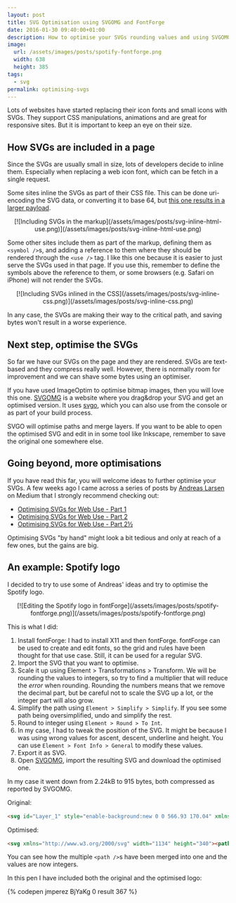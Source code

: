 ```yaml
---
layout: post
title: SVG Optimisation using SVGOMG and FontForge
date: 2016-01-30 09:40:00+01:00
description: How to optimise your SVGs rounding values and using SVGOMG
image:
  url: /assets/images/posts/spotify-fontforge.png
  width: 638
  height: 385
tags:
  - svg
permalink: optimising-svgs
---
```


<style>.language-xml{white-space: normal}</style>

Lots of websites have started replacing their icon fonts and small icons with SVGs. They support CSS manipulations, animations and are great for responsive sites. But it is important to keep an eye on their size.

<!-- more -->

## How SVGs are included in a page

Since the SVGs are usually small in size, lots of developers decide to inline them. Especially when replacing a web icon font, which can be fetch in a single request.

Some sites inline the SVGs as part of their CSS file. This can be done uri-encoding the SVG data, or converting it to base 64, but [this one results in a larger payload](https://css-tricks.com/probably-dont-base64-svg/).

<div style="text-align:center">
[![Including SVGs in the markup](/assets/images/posts/svg-inline-html-use.png)](/assets/images/posts/svg-inline-html-use.png)
</div>

Some other sites include them as part of the markup, defining them as `<symbol />`s, and adding a reference to them where they should be rendered through the `<use />` tag. I like this one because it is easier to just serve the SVGs used in that page. If you use this, remember to define the symbols above the reference to them, or some browsers (e.g. Safari on iPhone) will not render the SVGs.

<div style="text-align:center">
[![Including SVGs inlined in the CSS](/assets/images/posts/svg-inline-css.png)](/assets/images/posts/svg-inline-css.png)
</div>

In any case, the SVGs are making their way to the critical path, and saving bytes won't result in a worse experience.

## Next step, optimise the SVGs

So far we have our SVGs on the page and they are rendered. SVGs are text-based and they compress really well. However, there is normally room for improvement and we can shave some bytes using an optimiser.

If you have used ImageOptim to optimise bitmap images, then you will love this one. [SVGOMG](https://jakearchibald.github.io/svgomg/) is a website where you drag&drop your SVG and get an optimised version. It uses [svgo](https://github.com/svg/svgo), which you can also use from the console or as part of your build process.

SVGO will optimise paths and merge layers. If you want to be able to open the optimised SVG and edit in in some tool like Inkscape, remember to save the original one somewhere else.

## Going beyond, more optimisations

If you have read this far, you will welcome ideas to further optimise your SVGs. A few weeks ago I came across a series of posts by [Andreas Larsen](https://twitter.com/larsenwork) on Medium that I strongly recommend checking out:

- [Optimising SVGs for Web Use - Part 1](https://medium.com/larsenwork-andreas-larsen/optimising-svgs-for-web-use-part-1-67e8f2d4035#.2bnvih6cw)
- [Optimising SVGs for Web Use - Part 2](https://medium.com/larsenwork-andreas-larsen/optimising-svgs-for-web-use-part-2-6711cc15df46#.al4v73web)
- [Optimising SVGs for Web Use - Part 2½](https://medium.com/larsenwork-andreas-larsen/optimising-svgs-for-web-use-part-2-1-598815d74f9c#.rv7i93abh)

Optimising SVGs "by hand" might look a bit tedious and only at reach of a few ones, but the gains are big.

## An example: Spotify logo

I decided to try to use some of Andreas' ideas and try to optimise the Spotify logo.

<div style="text-align:center">
[![Editing the Spotify logo in fontForge](/assets/images/posts/spotify-fontforge.png)](/assets/images/posts/spotify-fontforge.png)
</div>

This is what I did:

1.  Install fontForge: I had to install X11 and then fontForge. fontForge can be used to create and edit fonts, so the grid and rules have been thought for that use case. Still, it can be used for a regular SVG.
2.  Import the SVG that you want to optimise.
3.  Scale it up using Element > Transformations > Transform. We will be rounding the values to integers, so try to find a multiplier that will reduce the _error_ when rounding. Rounding the numbers means that we remove the decimal part, but be careful not to scale the SVG up a lot, or the integer part will also grow.
4.  Simplify the path using `Element > Simplify > Simplify`. If you see some path being oversimplified, undo and simplify the rest.
5.  Round to integer using `Element > Round > To Int`.
6.  In my case, I had to tweak the position of the SVG. It might be because I was using wrong values for ascent, descent, underline and height. You can use `Element > Font Info > General` to modify these values.
7.  Export it as SVG.
8.  Open [SVGOMG](https://jakearchibald.github.io/svgomg/), import the resulting SVG and download the optimised one.

In my case it went down from 2.24kB to 915 bytes, both compressed as reported by SVGOMG.

Original:

```html
<svg id="Layer_1" style="enable-background:new 0 0 566.93 170.04" xmlns="http://www.w3.org/2000/svg" xml:space="preserve" viewBox="0 0 566.93 170.04" version="1.1" y="0px" x="0px" xmlns:xlink="http://www.w3.org/1999/xlink" width="567" height="171" fill="#000000"><path d="m87.996 1.277c-46.249 0-83.743 37.493-83.743 83.742 0 46.254 37.494 83.745 83.743 83.745 46.251 0 83.743-37.491 83.743-83.745 0-46.246-37.49-83.738-83.744-83.738zm38.404 120.78c-1.504 2.467-4.718 3.24-7.177 1.737-19.665-12.019-44.417-14.734-73.567-8.075-2.809 0.644-5.609-1.117-6.249-3.925-0.643-2.809 1.11-5.609 3.926-6.249 31.9-7.293 59.263-4.154 81.336 9.334 2.46 1.51 3.24 4.72 1.73 7.18zm10.25-22.799c-1.894 3.073-5.912 4.037-8.981 2.15-22.505-13.834-56.822-17.841-83.447-9.759-3.453 1.043-7.1-0.903-8.148-4.35-1.04-3.453 0.907-7.093 4.354-8.143 30.413-9.228 68.221-4.758 94.071 11.127 3.07 1.89 4.04 5.91 2.15 8.976zm0.88-23.744c-26.994-16.031-71.52-17.505-97.289-9.684-4.138 1.255-8.514-1.081-9.768-5.219-1.254-4.14 1.08-8.513 5.221-9.771 29.581-8.98 78.756-7.245 109.83 11.202 3.722 2.209 4.943 7.016 2.737 10.733-2.2 3.722-7.02 4.949-10.73 2.739z"/><path d="m232.09 78.586c-14.459-3.448-17.033-5.868-17.033-10.953 0-4.804 4.523-8.037 11.249-8.037 6.52 0 12.985 2.455 19.763 7.509 0.205 0.153 0.462 0.214 0.715 0.174 0.253-0.038 0.477-0.177 0.625-0.386l7.06-9.952c0.29-0.41 0.211-0.975-0.18-1.288-8.067-6.473-17.151-9.62-27.769-9.62-15.612 0-26.517 9.369-26.517 22.774 0 14.375 9.407 19.465 25.663 23.394 13.836 3.187 16.171 5.857 16.171 10.63 0 5.289-4.722 8.577-12.321 8.577-8.44 0-15.324-2.843-23.025-9.512-0.191-0.165-0.453-0.24-0.695-0.226-0.255 0.021-0.488 0.139-0.65 0.334l-7.916 9.421c-0.332 0.391-0.29 0.975 0.094 1.313 8.96 7.999 19.98 12.224 31.872 12.224 16.823 0 27.694-9.192 27.694-23.419 0.03-12.01-7.16-18.66-24.77-22.944z"/><path d="m294.95 64.326c-7.292 0-13.273 2.872-18.205 8.757v-6.624c0-0.523-0.424-0.949-0.946-0.949h-12.947c-0.523 0-0.946 0.426-0.946 0.949v73.602c0 0.523 0.423 0.949 0.946 0.949h12.947c0.522 0 0.946-0.426 0.946-0.949v-23.233c4.933 5.536 10.915 8.241 18.205 8.241 13.549 0 27.265-10.43 27.265-30.368 0.02-19.943-13.7-30.376-27.25-30.376zm12.21 30.375c0 10.153-6.254 17.238-15.209 17.238-8.853 0-15.531-7.407-15.531-17.238 0-9.83 6.678-17.238 15.531-17.238 8.81-0.001 15.21 7.247 15.21 17.237z"/><path d="m357.37 64.326c-17.449 0-31.119 13.436-31.119 30.592 0 16.969 13.576 30.264 30.905 30.264 17.511 0 31.223-13.391 31.223-30.481 0-17.031-13.62-30.373-31.01-30.373zm0 47.714c-9.281 0-16.278-7.457-16.278-17.344 0-9.929 6.755-17.134 16.064-17.134 9.341 0 16.385 7.457 16.385 17.351 0 9.927-6.8 17.127-16.17 17.127z"/><path d="m425.64 65.51h-14.247v-14.566c0-0.522-0.422-0.948-0.945-0.948h-12.945c-0.524 0-0.949 0.426-0.949 0.948v14.566h-6.225c-0.521 0-0.943 0.426-0.943 0.949v11.127c0 0.522 0.422 0.949 0.943 0.949h6.225v28.791c0 11.635 5.791 17.534 17.212 17.534 4.644 0 8.497-0.959 12.128-3.018 0.295-0.165 0.478-0.483 0.478-0.821v-10.596c0-0.327-0.17-0.636-0.45-0.807-0.282-0.177-0.633-0.186-0.922-0.043-2.494 1.255-4.905 1.834-7.6 1.834-4.154 0-6.007-1.886-6.007-6.113v-26.756h14.247c0.523 0 0.944-0.426 0.944-0.949v-11.126c0.02-0.523-0.4-0.949-0.93-0.949z"/><path d="m475.28 65.567v-1.789c0-5.263 2.018-7.61 6.544-7.61 2.699 0 4.867 0.536 7.295 1.346 0.299 0.094 0.611 0.047 0.854-0.132 0.25-0.179 0.391-0.466 0.391-0.77v-10.91c0-0.417-0.268-0.786-0.67-0.909-2.565-0.763-5.847-1.546-10.761-1.546-11.958 0-18.279 6.734-18.279 19.467v2.74h-6.22c-0.522 0-0.95 0.426-0.95 0.948v11.184c0 0.522 0.428 0.949 0.95 0.949h6.22v44.409c0 0.523 0.422 0.949 0.944 0.949h12.947c0.523 0 0.949-0.426 0.949-0.949v-44.406h12.088l18.517 44.398c-2.102 4.665-4.169 5.593-6.991 5.593-2.281 0-4.683-0.681-7.139-2.025-0.231-0.127-0.505-0.148-0.754-0.071-0.247 0.087-0.455 0.271-0.56 0.511l-4.388 9.627c-0.209 0.455-0.03 0.989 0.408 1.225 4.581 2.481 8.716 3.54 13.827 3.54 9.56 0 14.844-4.453 19.502-16.433l22.461-58.04c0.113-0.292 0.079-0.622-0.1-0.881-0.178-0.257-0.465-0.412-0.779-0.412h-13.478c-0.404 0-0.765 0.257-0.897 0.636l-13.807 39.438-15.123-39.464c-0.138-0.367-0.492-0.61-0.884-0.61h-22.12z"/><path d="m446.5 65.51h-12.947c-0.523 0-0.949 0.426-0.949 0.949v56.485c0 0.523 0.426 0.949 0.949 0.949h12.947c0.522 0 0.949-0.426 0.949-0.949v-56.481c0-0.523-0.42-0.949-0.95-0.949z"/><path d="m440.1 39.791c-5.129 0-9.291 4.152-9.291 9.281 0 5.132 4.163 9.289 9.291 9.289 5.127 0 9.285-4.157 9.285-9.289 0-5.128-4.16-9.281-9.28-9.281z"/><path d="m553.52 83.671c-5.124 0-9.111-4.115-9.111-9.112s4.039-9.159 9.159-9.159c5.124 0 9.111 4.114 9.111 9.107 0 4.997-4.04 9.164-9.16 9.164zm0.05-17.365c-4.667 0-8.198 3.71-8.198 8.253 0 4.541 3.506 8.201 8.151 8.201 4.666 0 8.201-3.707 8.201-8.253 0-4.541-3.51-8.201-8.15-8.201zm2.02 9.138l2.577 3.608h-2.173l-2.32-3.31h-1.995v3.31h-1.819v-9.564h4.265c2.222 0 3.683 1.137 3.683 3.051 0.01 1.568-0.9 2.526-2.21 2.905zm-1.54-4.315h-2.372v3.025h2.372c1.184 0 1.891-0.579 1.891-1.514 0-0.984-0.71-1.511-1.89-1.511z"/></svg>
```

Optimised:

```html
<svg xmlns="http://www.w3.org/2000/svg" width="1134" height="340"><path fill="%23fff" d="M8 171c0 92 76 168 168 168s168-76 168-168S268 4 176 4 8 79 8 171zm230 78c-39-24-89-30-147-17-14 2-16-18-4-20 64-15 118-8 162 19 11 7 0 24-11 18zm17-45c-45-28-114-36-167-20-17 5-23-21-7-25 61-18 136-9 188 23 14 9 0 31-14 22zM80 133c-17 6-28-23-9-30 59-18 159-15 221 22 17 9 1 37-17 27-54-32-144-35-195-19zm379 91c-17 0-33-6-47-20-1 0-1 1-1 1l-16 19c-1 1-1 2 0 3 18 16 40 24 64 24 34 0 55-19 55-47 0-24-15-37-50-46-29-7-34-12-34-22s10-16 23-16 25 5 39 15c0 0 1 1 2 1s1-1 1-1l14-20c1-1 1-1 0-2-16-13-35-20-56-20-31 0-53 19-53 46 0 29 20 38 52 46 28 6 32 12 32 22 0 11-10 17-25 17zm95-77v-13c0-1-1-2-2-2h-26c-1 0-2 1-2 2v147c0 1 1 2 2 2h26c1 0 2-1 2-2v-46c10 11 21 16 36 16 27 0 54-21 54-61s-27-60-54-60c-15 0-26 5-36 17zm30 78c-18 0-31-15-31-35s13-34 31-34 30 14 30 34-12 35-30 35zm68-34c0 34 27 60 62 60s62-27 62-61-26-60-61-60-63 27-63 61zm30-1c0-20 13-34 32-34s33 15 33 35-13 34-32 34-33-15-33-35zm140-58v-29c0-1 0-2-1-2h-26c-1 0-2 1-2 2v29h-13c-1 0-2 1-2 2v22c0 1 1 2 2 2h13v58c0 23 11 35 34 35 9 0 18-2 25-6 1 0 1-1 1-2v-21c0-1 0-2-1-2h-2c-5 3-11 4-16 4-8 0-12-4-12-12v-54h30c1 0 2-1 2-2v-22c0-1-1-2-2-2h-30zm129-3c0-11 4-15 13-15 5 0 10 0 15 2h1s1-1 1-2V93c0-1 0-2-1-2-5-2-12-3-22-3-24 0-36 14-36 39v5h-13c-1 0-2 1-2 2v22c0 1 1 2 2 2h13v89c0 1 1 2 2 2h26c1 0 1-1 1-2v-89h25l37 89c-4 9-8 11-14 11-5 0-10-1-15-4h-1l-1 1-9 19c0 1 0 3 1 3 9 5 17 7 27 7 19 0 30-9 39-33l45-116v-2c0-1-1-1-2-1h-27c-1 0-1 1-1 2l-28 78-30-78c0-1-1-2-2-2h-44v-3zm-83 3c-1 0-2 1-2 2v113c0 1 1 2 2 2h26c1 0 1-1 1-2V134c0-1 0-2-1-2h-26zm-6-33c0 10 9 19 19 19s18-9 18-19-8-18-18-18-19 8-19 18zm245 69c10 0 19-8 19-18s-9-18-19-18-18 8-18 18 8 18 18 18zm0-34c9 0 17 7 17 16s-8 16-17 16-16-7-16-16 7-16 16-16zm4 18c3-1 5-3 5-6 0-4-4-6-8-6h-8v19h4v-6h4l4 6h5zm-3-9c2 0 4 1 4 3s-2 3-4 3h-4v-6h4z"/></svg>
```

You can see how the multiple `<path />`s have been merged into one and the values are now integers.

In this pen I have included both the original and the optimised logo:

{% codepen jmperez BjYaKg 0 result 367 %}
